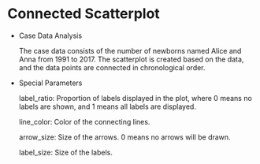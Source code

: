 # Connected Scatterplot

- Case Data Analysis

  The case data consists of the number of newborns named Alice and Anna from 1991 to 2017. The scatterplot is created based on the data, and the data points are connected in chronological order.

- Special Parameters

  label_ratio: Proportion of labels displayed in the plot, where 0 means no labels are shown, and 1 means all labels are displayed.

  line_color: Color of the connecting lines.

  arrow_size: Size of the arrows. 0 means no arrows will be drawn.

  label_size: Size of the labels.
